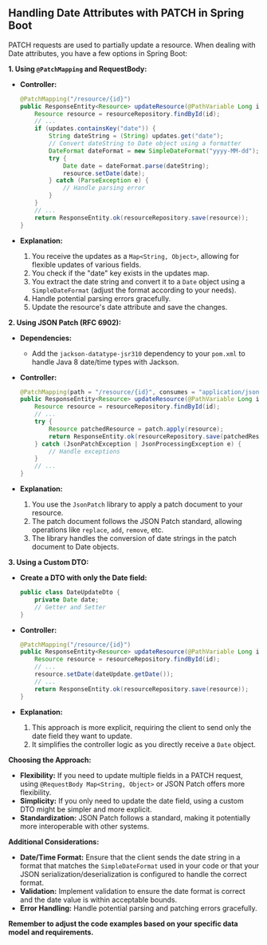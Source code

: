 ## Handling Date Attributes with PATCH in Spring Boot

PATCH requests are used to partially update a resource. When dealing with Date attributes, you have a few options in Spring Boot:

**1. Using `@PatchMapping` and RequestBody:**

* **Controller:**
    ```java
    @PatchMapping("/resource/{id}")
    public ResponseEntity<Resource> updateResource(@PathVariable Long id, @RequestBody Map<String, Object> updates) {
        Resource resource = resourceRepository.findById(id);
        // ...
        if (updates.containsKey("date")) {
            String dateString = (String) updates.get("date");
            // Convert dateString to Date object using a formatter
            DateFormat dateFormat = new SimpleDateFormat("yyyy-MM-dd"); // Adjust format as needed
            try {
                Date date = dateFormat.parse(dateString);
                resource.setDate(date);
            } catch (ParseException e) {
                // Handle parsing error
            }
        }
        // ...
        return ResponseEntity.ok(resourceRepository.save(resource));
    }
    ```

* **Explanation:**
    1. You receive the updates as a `Map<String, Object>`, allowing for flexible updates of various fields.
    2. You check if the "date" key exists in the updates map.
    3. You extract the date string and convert it to a `Date` object using a `SimpleDateFormat` (adjust the format according to your needs).
    4. Handle potential parsing errors gracefully.
    5. Update the resource's date attribute and save the changes.

**2. Using JSON Patch (RFC 6902):**

* **Dependencies:**
    - Add the `jackson-datatype-jsr310` dependency to your `pom.xml` to handle Java 8 date/time types with Jackson.

* **Controller:**
    ```java
    @PatchMapping(path = "/resource/{id}", consumes = "application/json-patch+json")
    public ResponseEntity<Resource> updateResource(@PathVariable Long id, @RequestBody JsonPatch patch) {
        Resource resource = resourceRepository.findById(id);
        // ...
        try {
            Resource patchedResource = patch.apply(resource);
            return ResponseEntity.ok(resourceRepository.save(patchedResource));
        } catch (JsonPatchException | JsonProcessingException e) {
            // Handle exceptions
        }
        // ...
    }
    ```

* **Explanation:**
    1. You use the `JsonPatch` library to apply a patch document to your resource.
    2. The patch document follows the JSON Patch standard, allowing operations like `replace`, `add`, `remove`, etc.
    3. The library handles the conversion of date strings in the patch document to Date objects.

**3. Using a Custom DTO:**

* **Create a DTO with only the Date field:**
    ```java
    public class DateUpdateDto {
        private Date date;
        // Getter and Setter
    }
    ```

* **Controller:**
    ```java
    @PatchMapping("/resource/{id}")
    public ResponseEntity<Resource> updateResource(@PathVariable Long id, @RequestBody DateUpdateDto dateUpdate) {
        Resource resource = resourceRepository.findById(id);
        // ...
        resource.setDate(dateUpdate.getDate());
        // ...
        return ResponseEntity.ok(resourceRepository.save(resource));
    }
    ```

* **Explanation:**
    1. This approach is more explicit, requiring the client to send only the date field they want to update.
    2. It simplifies the controller logic as you directly receive a `Date` object.

**Choosing the Approach:**

* **Flexibility:** If you need to update multiple fields in a PATCH request, using `@RequestBody Map<String, Object>` or JSON Patch offers more flexibility.
* **Simplicity:** If you only need to update the date field, using a custom DTO might be simpler and more explicit.
* **Standardization:** JSON Patch follows a standard, making it potentially more interoperable with other systems.

**Additional Considerations:**

* **Date/Time Format:** Ensure that the client sends the date string in a format that matches the `SimpleDateFormat` used in your code or that your JSON serialization/deserialization is configured to handle the correct format.
* **Validation:** Implement validation to ensure the date format is correct and the date value is within acceptable bounds.
* **Error Handling:** Handle potential parsing and patching errors gracefully.

**Remember to adjust the code examples based on your specific data model and requirements.**
